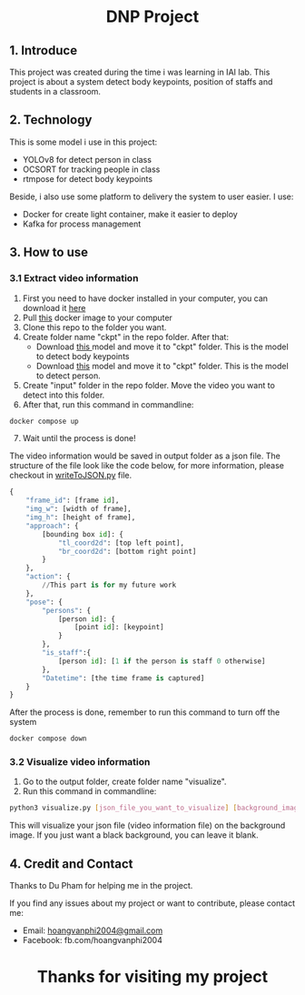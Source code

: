 <div align="center">

  # DNP Project
  
</div>

## 1. Introduce
This project was created during the time i was learning in IAI lab. This project is about a system detect body keypoints, position of staffs and students in a classroom.
## 2. Technology
This is some model i use in this project:
+ YOLOv8 for detect person in class
+ OCSORT for tracking people in class
+ rtmpose for detect body keypoints

Beside, i also use some platform to delivery the system to user easier. I use:
+ Docker for create light container, make it easier to deploy
+ Kafka for process management 
## 3. How to use
### 3.1 Extract video information
1. First you need to have docker installed in your computer, you can download it <a href="https://www.docker.com/products/docker-desktop/">here</a>
2. Pull <a href="https://hub.docker.com/repository/docker/philosophi1/dnp/general">this</a> docker image to your computer 
3. Clone this repo to the folder you want.
4. Create folder name "ckpt" in the repo folder. After that:
   + Download <a href="https://download.openmmlab.com/mmpose/v1/projects/rtmw/rtmw-dw-x-l_simcc-cocktail14_270e-256x192-20231122.pth">this </a> model and move it to "ckpt" folder. This is the model to detect body keypoints
   + Download <a href="https://github.com/ultralytics/assets/releases/download/v8.2.0/yolov8l.pt">this</a> model and move it to "ckpt" folder. This is the model to detect person. 
5. Create "input" folder in the repo folder. Move the video you want to detect into this folder.
6. After that, run this command in commandline:
 ```bash
 docker compose up
 ```
7. Wait until the process is done!

The video information would be saved in output folder as a json file. The structure of the file look like the code below, for more information, please checkout in <a href="https://github.com/hoangvanphi2004/DNP/blob/main/writeToJSON.py">writeToJSON.py</a> file.

```python
{
    "frame_id": [frame id],
    "img_w": [width of frame],
    "img_h": [height of frame],
    "approach": {
        [bounding box id]: {
            "tl_coord2d": [top left point],
            "br_coord2d": [bottom right point]
        } 
    },
    "action": {
        //This part is for my future work
    },
    "pose": {
        "persons": {
            [person id]: {
                [point id]: [keypoint]
            }
        },
        "is_staff":{
            [person id]: [1 if the person is staff 0 otherwise]
        },
        "Datetime": [the time frame is captured]
    }
}
```

After the process is done, remember to run this command to turn off the system

```bash
docker compose down
```

### 3.2 Visualize video information
1. Go to the output folder, create folder name "visualize".
2. Run this command in commandline:
```bash
python3 visualize.py [json_file_you_want_to_visualize] [background_image_path]
```
This will visualize your json file (video information file) on the background image. If you just want a black background, you can leave it blank.
## 4. Credit and Contact
Thanks to Du Pham for helping me in the project.

If you find any issues about my project or want to contribute, please contact me:
+ Email: hoangvanphi2004@gmail.com
+ Facebook: fb.com/hoangvanphi2004
<div align="center">

  # Thanks for visiting my project
  
</div>

